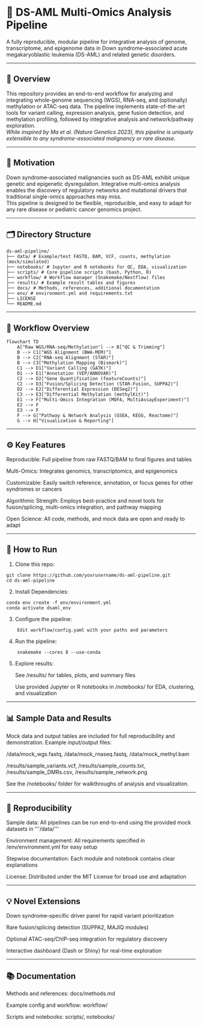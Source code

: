 # 🧬 DS-AML Multi-Omics Analysis Pipeline

A fully reproducible, modular pipeline for integrative analysis of genome, transcriptome, and epigenome data in Down syndrome–associated acute megakaryoblastic leukemia (DS-AML) and related genetic disorders.

---

## 🌟 Overview

This repository provides an end-to-end workflow for analyzing and integrating whole-genome sequencing (WGS), RNA-seq, and (optionally) methylation or ATAC-seq data. The pipeline implements state-of-the-art tools for variant calling, expression analysis, gene fusion detection, and methylation profiling, followed by integrative analysis and network/pathway exploration.  
*While inspired by Ma et al. (Nature Genetics 2023), this pipeline is uniquely extensible to any syndrome-associated malignancy or rare disease.*

---

## 🚩 Motivation

Down syndrome–associated malignancies such as DS-AML exhibit unique genetic and epigenetic dysregulation. Integrative multi-omics analysis enables the discovery of regulatory networks and mutational drivers that traditional single-omics approaches may miss.  
This pipeline is designed to be flexible, reproducible, and easy to adapt for any rare disease or pediatric cancer genomics project.

---

## 🗂️ Directory Structure
```
ds-aml-pipeline/
├── data/ # Example/test FASTQ, BAM, VCF, counts, methylation (mock/simulated)
├── notebooks/ # Jupyter and R notebooks for QC, EDA, visualization
├── scripts/ # Core pipeline scripts (bash, Python, R)
├── workflow/ # Workflow manager (Snakemake/Nextflow) files
├── results/ # Example result tables and figures
├── docs/ # Methods, references, additional documentation
├── env/ # environment.yml and requirements.txt
├── LICENSE
└── README.md
```

---

## 🔬 Workflow Overview

```mermaid
flowchart TD
    A["Raw WGS/RNA-seq/Methylation"] --> B["QC & Trimming"]
    B --> C1["WGS Alignment (BWA-MEM)"]
    B --> C2["RNA-seq Alignment (STAR)"]
    B --> C3["Methylation Mapping (Bismark)"]
    C1 --> D1["Variant Calling (GATK)"]
    D1 --> E1["Annotation (VEP/ANNOVAR)"]
    C2 --> D2["Gene Quantification (featureCounts)"]
    C2 --> D3["Fusion/Splicing Detection (STAR-Fusion, SUPPA2)"]
    D2 --> E2["Differential Expression (DESeq2)"]
    C3 --> E3["Differential Methylation (methylKit)"]
    E1 --> F["Multi-Omics Integration (MOFA, MultiAssayExperiment)"]
    E2 --> F
    E3 --> F
    F --> G["Pathway & Network Analysis (GSEA, KEGG, Reactome)"]
    G --> H["Visualization & Reporting"]
```

---

## ⚙️ Key Features
Reproducible: Full pipeline from raw FASTQ/BAM to final figures and tables

Multi-Omics: Integrates genomics, transcriptomics, and epigenomics

Customizable: Easily switch reference, annotation, or focus genes for other syndromes or cancers

Algorithmic Strength: Employs best-practice and novel tools for fusion/splicing, multi-omics integration, and pathway mapping

Open Science: All code, methods, and mock data are open and ready to adapt

---

## 📝 How to Run

1. Clone this repo:

```
git clone https://github.com/yourusername/ds-aml-pipeline.git
cd ds-aml-pipeline
```

2. Install Dependencies: 

```
conda env create -f env/environment.yml
conda activate dsaml_env
```


3. Configure the pipeline:


```
    Edit workflow/config.yaml with your paths and parameters
```


4. Run the pipeline:

```
    snakemake --cores 8 --use-conda
```

5. Explore results:

    See /results/ for tables, plots, and summary files

    Use provided Jupyter or R notebooks in /notebooks/ for EDA, clustering, and visualization

---

## 📊 Sample Data and Results
Mock data and output tables are included for full reproducibility and demonstration.
Example input/output files:

/data/mock_wgs.fastq, /data/mock_rnaseq.fastq, /data/mock_methyl.bam

/results/sample_variants.vcf, /results/sample_counts.txt, /results/sample_DMRs.csv, /results/sample_network.png

See the /notebooks/ folder for walkthroughs of analysis and visualization.

--- 

## 🔁 Reproducibility
Sample data: All pipelines can be run end-to-end using the provided mock datasets in '''/data/'''

Environment management: All requirements specified in /env/environment.yml for easy setup

Stepwise documentation: Each module and notebook contains clear explanations

License: Distributed under the MIT License for broad use and adaptation

---

## 💡 Novel Extensions
Down syndrome–specific driver panel for rapid variant prioritization

Rare fusion/splicing detection (SUPPA2, MAJIQ modules)

Optional ATAC-seq/ChIP-seq integration for regulatory discovery

Interactive dashboard (Dash or Shiny) for real-time exploration


---

## 📚 Documentation
Methods and references: docs/methods.md

Example config and workflow: workflow/

Scripts and notebooks: scripts/, notebooks/
